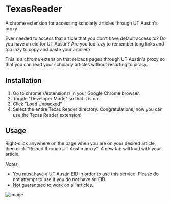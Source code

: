 # TexasReader
A chrome extension for accessing scholarly articles through UT Austin's proxy

Ever needed to access that article that you don't have default access to?
Do you have an eid for UT Austin?
Are you too lazy to remember long links and too lazy to copy and paste your articles?

This is a chrome extension that reloads pages through UT Austin's proxy so that you can read your scholarly articles without resorting to piracy. 

## Installation

1. Go to chrome://extensions/ in  your Google Chrome browser.
2. Toggle "Developer Mode" so that it is on. 
3. Click "Load Unpacked"
4. Select the entire Texas Reader directory. 
Congratulations, now you can use the Texas Reader extension! 

## Usage
Right-click anywhere on the page when you are on your desired article, then click "Reload through UT Austin proxy". A new tab will load with your article. 

*Notes*
* You must have a UT Austin EID in order to use this service. Please do not attempt to use if you do not have an EID.  
* Not guaranteed to work on all articles. 

![image](https://user-images.githubusercontent.com/32278047/112732808-32396800-8f0a-11eb-9531-4165519c3dda.png)
